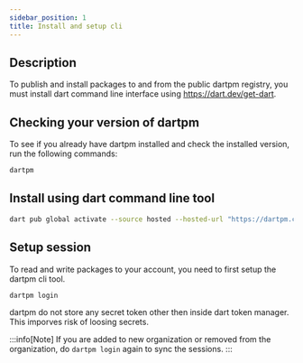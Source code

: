 ```yaml
---
sidebar_position: 1
title: Install and setup cli
---
```


## Description

To publish and install packages to and from the public dartpm registry, 
you must install dart command line interface using https://dart.dev/get-dart.

## Checking your version of dartpm

To see if you already have dartpm installed and check the installed version, run the following commands:

```bash
dartpm
```

## Install using dart command line tool
```bash
dart pub global activate --source hosted --hosted-url "https://dartpm.com" dartpm
```

## Setup session

To read and write packages to your account, you need to first setup the dartpm cli tool. 
```bash
dartpm login
```

dartpm do not store any secret token other then inside dart token manager. This imporves risk of loosing secrets. 

:::info[Note]
If you are added to new organization or removed from the organization, do `dartpm login` again to sync the sessions. 
:::


